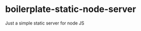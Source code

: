 boilerplate-static-node-server
==============================

Just a simple static server for node JS
